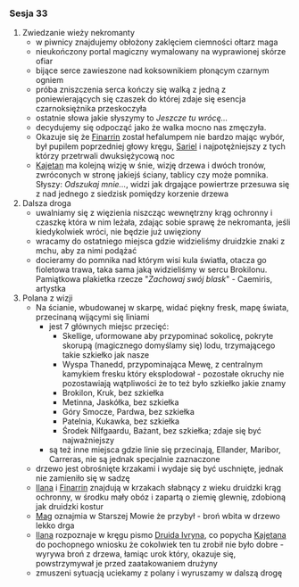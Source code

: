 ### Sesja 33
1. Zwiedzanie wieży nekromanty
    - w piwnicy znajdujemy obłożony zaklęciem ciemności ołtarz maga
    - nieukończony portal magiczny wymalowany na wyprawionej skórze ofiar
    - bijące serce zawieszone nad koksownikiem płonącym czarnym ogniem
    - próba zniszczenia serca kończy się walką z jedną z poniewierających się czaszek do której zdaje się esencja czarnoksiężnika przeskoczyła
    - ostatnie słowa jakie słyszymy to _Jeszcze tu wrócę..._
    - decydujemy się odpocząć jako że walka mocno nas zmęczyła.
    - Okazuje się że [Finarrin](#p_druid_finarrin) został hefalumpem nie bardzo mając wybór, był pupilem poprzedniej głowy kręgu, [Sariel](#p_sariel) i najpotężniejszy z tych którzy przetrwali dwuksiężycową noc
    - [Kajetan](#g_kajetan) ma kolejną wizję w śnie, wizję drzewa i dwóch tronów, zwróconych w stronę jakiejś ściany, tablicy czy może pomnika. Słyszy: _Odszukaj mnie..._, widzi jak drgające powiertrze przesuwa się z nad jednego z siedzisk pomiędzy korzenie drzewa
2. Dalsza droga
    - uwalniamy się z więzienia niszcząc wewnętrzny krąg ochronny i czaszkę która w nim leżała, zdając sobie sprawę że nekromanta, jeśli kiedykolwiek wróci, nie będzie już uwięziony
    - wracamy do ostatniego miejsca gdzie widzieliśmy druidzkie znaki z mchu, aby za nimi podążać
    - docieramy do pomnika nad którym wisi kula światła, otacza go fioletowa trawa, taka sama jaką widzieliśmy w sercu Brokilonu. Pamiątkowa plakietka rzecze "_Zachowaj swój blask_" - Caemiris, artystka
3. Polana z wizji
    - Na ścianie, wbudowanej w skarpę, widać piękny fresk, mapę świata, przecinaną wijącymi się liniami
        - jest 7 głównych miejsc przecięć:
            - Skellige, uformowane aby przypominać sokolicę, pokryte skorupą (magicznego domyślamy się) lodu, trzymającego takie szkiełko jak nasze
            - Wyspa Thanedd, przypominająca Mewę, z centralnym kamykiem fresku który eksplodował - pozostałe okruchy nie pozostawiają wątpliwości że to też było szkiełko jakie znamy
            - Brokilon, Kruk, bez szkiełka
            - Metinna, Jaskółka, bez szkiełka
            - Góry Smocze, Pardwa, bez szkiełka
            - Patelnia, Kukawka, bez szkiełka
            - Środek Nilfgaardu, Bażant, bez szkiełka; zdaje się być najważniejszy
        - są też inne miejsca gdzie linie się przecinają, Ellander, Maribor, Carreras, nie są jednak specjalnie zaznaczone
    - drzewo jest obrośnięte krzakami i wydaje się być uschnięte, jednak nie zamieniło się w sadzę
    - [Ilana](#g_ilana) i [Finarrin](#p_druid_finarrin) znajdują w krzakach słabnący z wieku druidzki krąg ochronny, w środku mały obóz i zapartą o ziemię glewnię, zdobioną jak druidzki kostur
    - [Mag](#g_kajetan) oznajmia w Starszej Mowie że przybył - broń wbita w drzewo lekko drga
    - [Ilana](#g_ilana) rozpoznaje w kręgu pismo [Druida Ivryna](#p_arcydruid_ivryn), co popycha [Kajetana](#g_kajetan) do pochopnego wniosku że cokolwiek ten tu zrobił nie było dobre - wyrywa broń z drzewa, łamiąc urok który, okazuje się, powstrzymywał je przed zaatakowaniem drużyny
    - zmuszeni sytuacją uciekamy z polany i wyruszamy w dalszą drogę

